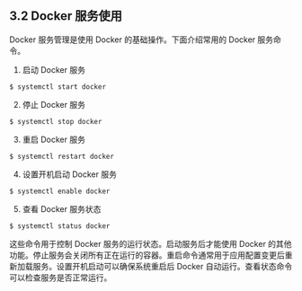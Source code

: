 ## 3.2 Docker 服务使用

Docker 服务管理是使用 Docker 的基础操作。下面介绍常用的 Docker 服务命令。

1. 启动 Docker 服务

```shell
$ systemctl start docker
```

2. 停止 Docker 服务

```shell
$ systemctl stop docker
```

3. 重启 Docker 服务

```shell
$ systemctl restart docker
```

4. 设置开机启动 Docker 服务

```shell
$ systemctl enable docker
```

5. 查看 Docker 服务状态

```shell
$ systemctl status docker
```

这些命令用于控制 Docker 服务的运行状态。启动服务后才能使用 Docker 的其他功能。停止服务会关闭所有正在运行的容器。重启命令通常用于应用配置变更后重新加载服务。设置开机启动可以确保系统重启后 Docker 自动运行。查看状态命令可以检查服务是否正常运行。